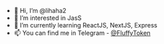 - 👋 Hi, I’m @lihaha2
- 👀 I’m interested in JasS
- 🌱 I’m currently learning ReactJS, NextJS, Express
- 📫 You can find me in Telegram - <a href="https://t.me/FluffyToken">@FluffyToken</a>

<!---
lihaha2/lihaha2 is a ✨ special ✨ repository because its `README.md` (this file) appears on your GitHub profile.
You can click the Preview link to take a look at your changes.
--->
